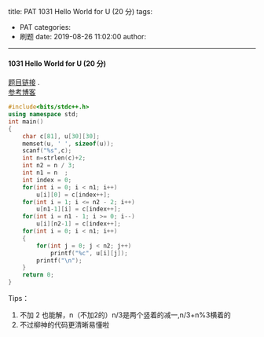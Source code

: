title: PAT 1031 Hello World for U (20 分)
tags:
  - PAT
categories:
  - 刷题
date: 2019-08-26 11:02:00
author:
---
#### 1031 Hello World for U (20 分)
[题目链接](https://pintia.cn/problem-sets/994805342720868352/problems/994805462535356416)  .  
[参考博客](https://blog.csdn.net/liuchuo/article/details/52119867)
```c++
#include<bits/stdc++.h>
using namespace std;
int main()
{
    char c[81], u[30][30];
    memset(u, ' ', sizeof(u));
    scanf("%s",c);
    int n=strlen(c)+2;
    int n2 = n / 3;
    int n1 = n  ;
    int index = 0;
    for(int i = 0; i < n1; i++)
        u[i][0] = c[index++];
    for(int i = 1; i <= n2 - 2; i++)
        u[n1-1][i] = c[index++];
    for(int i = n1 - 1; i >= 0; i--)
        u[i][n2-1] = c[index++];
    for(int i = 0; i < n1; i++)
    {
        for(int j = 0; j < n2; j++)
            printf("%c", u[i][j]);
        printf("\n");
    }
    return 0;
}
```
Tips：
1. 不加 2 也能解，n（不加2的）n/3是两个竖着的减一,n/3+n%3横着的
2. 不过柳神的代码更清晰易懂啦